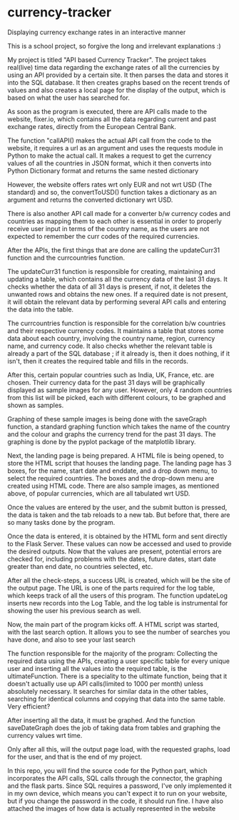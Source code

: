 # currency-tracker
Displaying currency exchange rates in an interactive manner

This is a school project, so forgive the long and irrelevant explanations :)

My project is titled "API based Currency Tracker". The project takes real(live) time data regarding the exchange rates of all the currencies by using an API provided by a certain site. It then parses the data and stores it into the SQL database. It then creates graphs based on the recent trends of values and also creates a local page for the display of the output, which is based on what the user has searched for.

As soon as the program is executed, there are API calls made to the website, fixer.io, which contains all the data regarding current and past exchange rates, directly from the European Central Bank. 

The function "callAPI() makes the actual API call from the code to the website, it requires a url as an argument and uses the requests module in Python to make the actual call. It makes a request to get the currency values of all the countries in JSON format, which it then converts into Python Dictionary format and returns the same nested dictionary

However, the website offers rates wrt only EUR and not wrt USD (The standard) and so, the convertToUSD() function takes a dictionary as an argument and returns the converted dictionary wrt USD.

There is also another API call made for a converter b/w currency codes and countries as mapping them to each other is essential in order to properly receive user input in terms of the country name, as the users are not expected to remember the curr codes of the required currencies.

After the APIs, the first things that are done are calling the updateCurr31 function and the currcountries function. 

The updateCurr31 function is responsible for creating, maintaining and updating a table, which contains all the currency data of the last 31 days. It checks whether the data of all 31 days is present, if not, it deletes the unwanted rows and obtains the new ones. If a required date is not present, it will obtain the relevant data by performing several API calls and entering the data into the table.

The currcountries function is responsible for the correlation b/w countries and their respective currency codes. It maintains a table that stores some data about each country, involving the country name, region, currency name, and currency code. It also checks whether the relevant table is already a part of the SQL database ; if it already is, then it does nothing, if it isn't, then it creates the required table and fills in the records.

After this, certain popular countries such as India, UK, France, etc. are chosen. Their currency data for the past 31 days will be graphically displayed as sample images for any user. However, only 4 random countries from this list will be picked, each with different colours, to be graphed and shown as samples.

Graphing of these sample images is being done with the saveGraph function, a standard graphing function which takes the name of the country and the colour and graphs the currency trend for the past 31 days. The graphing is done by the pyplot package of the matplotlib library.

Next, the landing page is being prepared. A HTML file is being opened, to store the HTML script that houses the landing page. The landing page has 3 boxes, for the name, start date and enddate, and a drop down menu, to select the required countries. The boxes and the drop-down menu are created using HTML code. There are also sample images, as mentioned above, of popular currencies, which are all tabulated wrt USD.

Once the values are entered by the user, and the submit button is pressed, the data is taken and the tab reloads to a new tab. But before that, there are so many tasks done by the program.

Once the data is entered, it is obtained by the HTML form and sent directly to the Flask Server. These values can now be accessed and used to provide the desired outputs. Now that the values are present, potential errors are checked for, including problems with the dates, future dates, start date greater than end date, no countries selected, etc. 

After all the check-steps, a success URL is created, which will be the site of the output page. The URL is one of the parts required for the log table, which keeps track of all the users of this program. The function updateLog inserts new records into the Log Table, and the log table is instrumental for showing the user his previous search as well.

Now, the main part of the program kicks off. A HTML script was started, with the last search option. It allows you to see the number of searches you have done, and also to see your last search

The function responsible for the majority of the program: Collecting the required data using the APIs, creating a user specific table for every unique user and inserting all the values into the required table, is the ultimateFunction. There is a speciality to the ultimate function, being that it doesn't actually use up API calls(limited to 1000 per month) unless absolutely necessary. It searches for similar data in the other tables, searching for identical columns and copying that data into the same table. Very efficient?

After inserting all the data, it must be graphed. And the function saveDateGraph does the job of taking data from tables and graphing the currency values wrt time.

Only after all this, will the output page load, with the requested graphs, load for the user, and that is the end of my project.

In this repo, you will find the source code for the Python part, which incorporates the API calls, SQL calls through the connector, the graphing and the flask parts. Since SQL requires a password, I've only implemented it in my own device, which means you can't expect it to run on your website, but if you change the password in the code, it should run fine. I have also attached the images of how data is actually represented in the website
